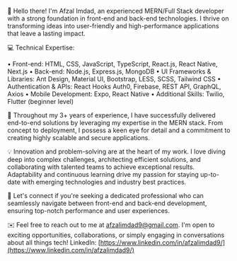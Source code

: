👋 Hello there! I'm Afzal Imdad, an experienced MERN/Full Stack developer with a strong foundation in front-end and back-end technologies. I thrive on transforming ideas into user-friendly and high-performance applications that leave a lasting impact.

💻 Technical Expertise:

• Front-end: HTML, CSS, JavaScript, TypeScript, React.js, React Native, Next.js • Back-end: Node.js, Express.js, MongoDB • UI Frameworks & Libraries: Ant Design, Material UI, Bootstrap, LESS, SCSS, Tailwind CSS • Authentication & APIs: React Hooks Auth0, Firebase, REST API, GraphQL, Axios • Mobile Development: Expo, React Native • Additional Skills: Twilio, Flutter (beginner level)

🌟 Throughout my 3+ years of experience, I have successfully delivered end-to-end solutions by leveraging my expertise in the MERN stack. From concept to deployment, I possess a keen eye for detail and a commitment to creating highly scalable and secure applications.

💡 Innovation and problem-solving are at the heart of my work. I love diving deep into complex challenges, architecting efficient solutions, and collaborating with talented teams to achieve exceptional results. Adaptability and continuous learning drive my passion for staying up-to-date with emerging technologies and industry best practices.

🎯 Let's connect if you're seeking a dedicated professional who can seamlessly navigate between front-end and back-end development, ensuring top-notch performance and user experiences.

✉️ Feel free to reach out to me at afzalimdad9@gmail.com. I'm open to exciting opportunities, collaborations, or simply engaging in conversations about all things tech! LinkedIn: 
[https://www.linkedin.com/in/afzalimdad9/](https://www.linkedin.com/in/afzalimdad9/)
